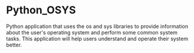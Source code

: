 # Python_OSYS
 Python application that uses the os and sys libraries to provide information about the user's operating system and perform some common system tasks. This application will help users understand and operate their system better.
